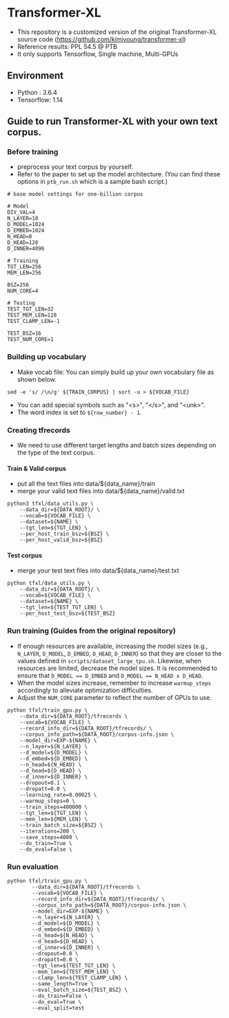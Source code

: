 # Transformer-XL
* This repository is a customized version of the original Transformer-XL source code (https://github.com/kimiyoung/transformer-xl)
* Reference results: PPL 54.5 @ PTB
* It only supports Tensorflow, Single machine, Multi-GPUs

## Environment
* Python : 3.6.4
* Tensorflow: 1.14

## Guide to run Transformer-XL with your own text corpus.
### Before training
* preprocess your text corpus by yourself. 
* Refer to the paper to set up the model architecture. (You can find these options in ```ptb_run.sh``` which is a sample bash script.)
```
# base model settings for one-billion corpus
 
# Model
DIV_VAL=4
N_LAYER=18
D_MODEL=1024
D_EMBED=1024
N_HEAD=8
D_HEAD=128
D_INNER=4096

# Training
TGT_LEN=256
MEM_LEN=256

BSZ=256
NUM_CORE=4

# Testing
TEST_TGT_LEN=32
TEST_MEM_LEN=128
TEST_CLAMP_LEN=-1

TEST_BSZ=16
TEST_NUM_CORE=1
```

### Building up vocabulary
* Make vocab file: You can simply build up your own vocabulary file as shown below.
```
sed -e 's/ /\n/g' ${TRAIN_CORPUS} | sort -u > ${VOCAB_FILE}
```
* You can add special symbols such as "\<s\>", "\</s\>", and "\<unk\>".
* The word index is set to ```${row_number} - 1```.

### Creating tfrecords
* We need to use different target lengths and batch sizes depending on the type of the text corpus. 
#### Train & Valid corpus
* put all the text files into data/${data_name}/train
* merge your valid text files into data/${data_name}/valid.txt
```
python3 tfxl/data_utils.py \
    --data_dir=${DATA_ROOT}/ \
    --vocab=${VOCAB_FILE} \
    --dataset=${NAME} \
    --tgt_len=${TGT_LEN} \
    --per_host_train_bsz=${BSZ} \
    --per_host_valid_bsz=${BSZ}
```
#### Test corpus
* merge your test text files into data/${data_name}/test.txt
```
python tfxl/data_utils.py \
    --data_dir=${DATA_ROOT}/ \
    --vocab=${VOCAB_FILE} \
    --dataset=${NAME} \
    --tgt_len=${TEST_TGT_LEN} \
    --per_host_test_bsz=${TEST_BSZ}
```

### Run training  (Guides from the original repository)
* If enough resources are available, increasing the model sizes (e.g., `N_LAYER`, `D_MODEL`, `D_EMBED`, `D_HEAD`, `D_INNER`) so that they are closer to the values defined in `scripts/dataset_large_tpu.sh`. Likewise, when resources are limited, decrease the model sizes. It is recommended to ensure that `D_MODEL == D_EMBED` and `D_MODEL == N_HEAD x D_HEAD`.
* When the model sizes increase, remember to increase `warmup_steps` accordingly to alleviate optimization difficulties.
* Adjust the `NUM_CORE` parameter to reflect the number of GPUs to use.  
```
python tfxl/train_gpu.py \
    --data_dir=${DATA_ROOT}/tfrecords \
    --vocab=${VOCAB_FILE} \
    --record_info_dir=${DATA_ROOT}/tfrecords/ \
    --corpus_info_path=${DATA_ROOT}/corpus-info.json \
    --model_dir=EXP-${NAME} \
    --n_layer=${N_LAYER} \
    --d_model=${D_MODEL} \
    --d_embed=${D_EMBED} \
    --n_head=${N_HEAD} \
    --d_head=${D_HEAD} \
    --d_inner=${D_INNER} \
    --dropout=0.1 \
    --dropatt=0.0 \
    --learning_rate=0.00025 \
    --warmup_steps=0 \
    --train_steps=400000 \
    --tgt_len=${TGT_LEN} \
    --mem_len=${MEM_LEN} \
    --train_batch_size=${BSZ} \
    --iterations=200 \
    --save_steps=4000 \
    --do_train=True \
    --do_eval=False \
```

### Run evaluation
```
python tfxl/train_gpu.py \
        --data_dir=${DATA_ROOT}/tfrecords \
        --vocab=${VOCAB_FILE} \
        --record_info_dir=${DATA_ROOT}/tfrecords/ \
        --corpus_info_path=${DATA_ROOT}/corpus-info.json \
        --model_dir=EXP-${NAME} \
        --n_layer=${N_LAYER} \
        --d_model=${D_MODEL} \
        --d_embed=${D_EMBED} \
        --n_head=${N_HEAD} \
        --d_head=${D_HEAD} \
        --d_inner=${D_INNER} \
        --dropout=0.0 \
        --dropatt=0.0 \
        --tgt_len=${TEST_TGT_LEN} \
        --mem_len=${TEST_MEM_LEN} \
        --clamp_len=${TEST_CLAMP_LEN} \
        --same_length=True \
        --eval_batch_size=${TEST_BSZ} \
        --do_train=False \
        --do_eval=True \
        --eval_split=test
```